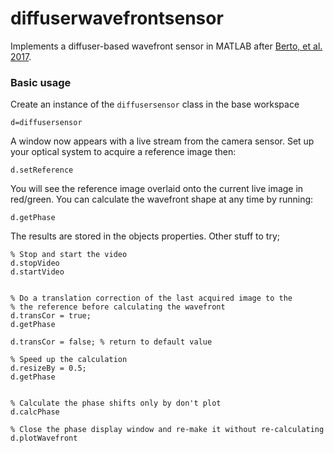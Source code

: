# diffuserwavefrontsensor
Implements a diffuser-based wavefront sensor in MATLAB after [Berto, et al. 2017](https://www.osapublishing.org/ol/abstract.cfm?uri=ol-42-24-5117). 


### Basic usage
Create an instance of the `diffusersensor` class in the base workspace
```
d=diffusersensor
```

A window now appears with a live stream from the camera sensor. 
Set up your optical system to acquire a reference image then: 
```
d.setReference
```

You will see the reference image overlaid onto the current live image in red/green.
You can calculate the wavefront shape at any time by running:

```
d.getPhase
```

The results are stored in the objects properties. 
Other stuff to try;

```
% Stop and start the video
d.stopVideo 
d.startVideo


% Do a translation correction of the last acquired image to the 
% the reference before calculating the wavefront
d.transCor = true;
d.getPhase

d.transCor = false; % return to default value

% Speed up the calculation
d.resizeBy = 0.5;
d.getPhase


% Calculate the phase shifts only by don't plot
d.calcPhase

% Close the phase display window and re-make it without re-calculating
d.plotWavefront
```

